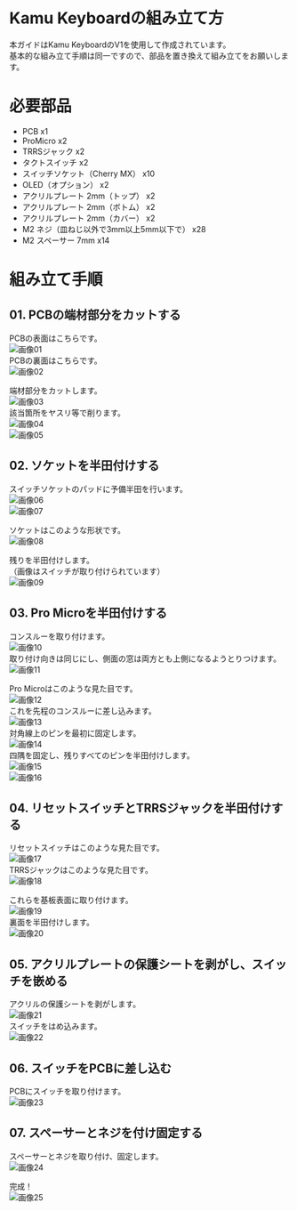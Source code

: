 # Kamu Keyboardの組み立て方  

本ガイドはKamu KeyboardのV1を使用して作成されています。  
基本的な組み立て手順は同一ですので、部品を置き換えて組み立てをお願いします。  

# 必要部品  
- PCB   x1  
- ProMicro  x2  
- TRRSジャック  x2  
- タクトスイッチ    x2  
- スイッチソケット（Cherry MX） x10  
- OLED（オプション）    x2  
- アクリルプレート 2mm（トップ）    x2
- アクリルプレート 2mm（ボトム）    x2
- アクリルプレート 2mm（カバー）    x2
- M2 ネジ（皿ねじ以外で3mm以上5mm以下で）   x28
- M2 スペーサー 7mm x14

# 組み立て手順  

## 01. PCBの端材部分をカットする  
PCBの表面はこちらです。  
![画像01](img/img01.jpg)  
PCBの裏面はこちらです。  
![画像02](img/img02.jpg)  

端材部分をカットします。  
![画像03](img/img03.jpg)  
該当箇所をヤスリ等で削ります。  
![画像04](img/img04.jpg)  
![画像05](img/img05.jpg)  

## 02. ソケットを半田付けする  
スイッチソケットのパッドに予備半田を行います。  
![画像06](img/img06.jpg)  
![画像07](img/img07.jpg)  

ソケットはこのような形状です。  
![画像08](img/img08.jpg)  

残りを半田付けします。  
（画像はスイッチが取り付けられています）  
![画像09](img/img09.jpg)  

## 03. Pro Microを半田付けする  
コンスルーを取り付けます。  
![画像10](img/img10.jpg)  
取り付け向きは同じにし、側面の窓は両方とも上側になるようとりつけます。  
![画像11](img/img11.jpg)  

Pro Microはこのような見た目です。  
![画像12](img/img12.jpg)  
これを先程のコンスルーに差し込みます。  
![画像13](img/img13.jpg)  
対角線上のピンを最初に固定します。  
![画像14](img/img14.jpg)  
四隅を固定し、残りすべてのピンを半田付けします。  
![画像15](img/img15.jpg)  
![画像16](img/img16.jpg)  

## 04. リセットスイッチとTRRSジャックを半田付けする  
リセットスイッチはこのような見た目です。  
![画像17](img/img17.jpg)  
TRRSジャックはこのような見た目です。  
![画像18](img/img18.jpg)  

これらを基板表面に取り付けます。  
![画像19](img/img19.jpg)  
裏面を半田付けします。  
![画像20](img/img20.jpg)  
## 05. アクリルプレートの保護シートを剥がし、スイッチを嵌める  
アクリルの保護シートを剥がします。  
![画像21](img/img21.jpg)  
スイッチをはめ込みます。  
![画像22](img/img22.jpg)  

## 06. スイッチをPCBに差し込む  
PCBにスイッチを取り付けます。  
![画像23](img/img23.jpg)  
## 07. スペーサーとネジを付け固定する  
スペーサーとネジを取り付け、固定します。  
![画像24](img/img24.jpg)  

完成！  
![画像25](img/img25.jpg)  